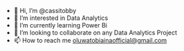 - 👋 Hi, I’m @cassitobby
- 👀 I’m interested in Data Analytics
- 🌱 I’m currently learning Power Bi
- 💞️ I’m looking to collaborate on any Data Analytics Project
- 📫 How to reach me oluwatobiainaofficial@gmail.com

<!---
cassitobby/cassitobby is a ✨ special ✨ repository because its `README.md` (this file) appears on your GitHub profile.
You can click the Preview link to take a look at your changes.
--->
